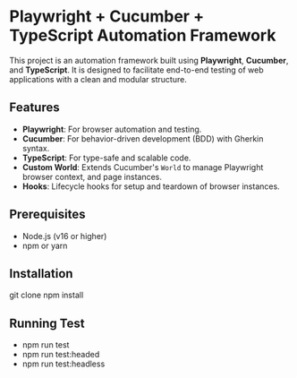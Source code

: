 # Playwright + Cucumber + TypeScript Automation Framework

This project is an automation framework built using **Playwright**, **Cucumber**, and **TypeScript**. It is designed to facilitate end-to-end testing of web applications with a clean and modular structure.

## Features

- **Playwright**: For browser automation and testing.
- **Cucumber**: For behavior-driven development (BDD) with Gherkin syntax.
- **TypeScript**: For type-safe and scalable code.
- **Custom World**: Extends Cucumber's `World` to manage Playwright browser context, and page instances.
- **Hooks**: Lifecycle hooks for setup and teardown of browser instances.

## Prerequisites

- Node.js (v16 or higher)
- npm or yarn

## Installation

   git clone <repository-url>
   npm install

## Running Test

  - npm run test
  - npm run test:headed
  - npm run test:headless